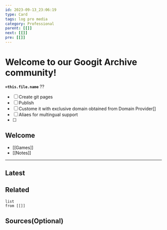 ```yaml
---
id: 2023-09-13_23:06:19
type: Card
tags: log pro media
category: Professional
parent: [[]]
next: [[]]
pre: [[]]
---
```

# Welcome to our Googit Archive community!
**`=this.file.name`**
??
- [ ] Create git pages
- [ ] Publish
- [ ] Custome it with exclusive domain obtained from Domain Provider[]
- [ ] Aliaes for multingual support
- [ ] 
## Welcome



- [[Games]]
- [[Notes]]

---

## Latest

## Related
```dataview
list
from [[]]
```
## Sources(Optional)